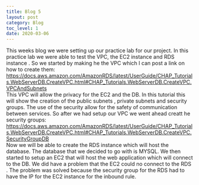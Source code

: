 ```yaml
---
title: Blog 5
layout: post
category: Blog
toc_level: 1
date: 2020-03-06
---
```


This weeks blog we were setting up our practice lab for our project.  In this practice lab we were able to test the VPC,  the EC2 instance  and RDS instance . So we started by making he the VPC which I can post a link on how to  create them:
<br>
https://docs.aws.amazon.com/AmazonRDS/latest/UserGuide/CHAP_Tutorials.WebServerDB.CreateVPC.html#CHAP_Tutorials.WebServerDB.CreateVPC.VPCAndSubnets
<br>
This VPC  will allow the privacy for the   EC2 and the DB. In this tutorial this will show the creation of the public subnets , private subnets and security groups. The use of the security allow for the safety of communication between services. So after we had setup our VPC we went ahead    creatt he security groups:
<br>
https://docs.aws.amazon.com/AmazonRDS/latest/UserGuide/CHAP_Tutorials.WebServerDB.CreateVPC.html#CHAP_Tutorials.WebServerDB.CreateVPC.SecurityGroupDB
<br>
 Now we will be able to create the RDS instance which will host the database.  The database that we decided to go with is MYSQL.  We then started to setup an EC2 that will host the web application which will connect to the DB.  We did have a problem that the EC2 could no connect to the RDS . The problem was solved because the security group for the RDS had to have the IP for the EC2 instance for the inbound rule.


